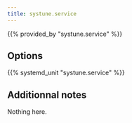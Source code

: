 ```yaml
---
title: systune.service
---
```


{{% provided_by "systune.service" %}}

## Options

{{% systemd_unit "systune.service" %}}

## Additionnal notes

Nothing here.